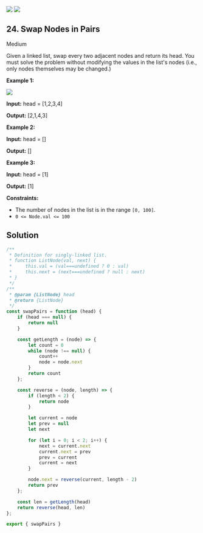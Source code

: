 [![](https://img.shields.io/github/stars/LeetCode-in-JavaScript/LeetCode-in-JavaScript?label=Stars&style=flat-square)](https://github.com/LeetCode-in-JavaScript/LeetCode-in-JavaScript)
[![](https://img.shields.io/github/forks/LeetCode-in-JavaScript/LeetCode-in-JavaScript?label=Fork%20me%20on%20GitHub%20&style=flat-square)](https://github.com/LeetCode-in-JavaScript/LeetCode-in-JavaScript/fork)

## 24\. Swap Nodes in Pairs

Medium

Given a linked list, swap every two adjacent nodes and return its head. You must solve the problem without modifying the values in the list's nodes (i.e., only nodes themselves may be changed.)

**Example 1:**

![](https://assets.leetcode.com/uploads/2020/10/03/swap_ex1.jpg)

**Input:** head = [1,2,3,4]

**Output:** [2,1,4,3]

**Example 2:**

**Input:** head = []

**Output:** []

**Example 3:**

**Input:** head = [1]

**Output:** [1]

**Constraints:**

*   The number of nodes in the list is in the range `[0, 100]`.
*   `0 <= Node.val <= 100`

## Solution

```javascript
/**
 * Definition for singly-linked list.
 * function ListNode(val, next) {
 *     this.val = (val===undefined ? 0 : val)
 *     this.next = (next===undefined ? null : next)
 * }
 */
/**
 * @param {ListNode} head
 * @return {ListNode}
 */
const swapPairs = function (head) {
    if (head === null) {
        return null
    }

    const getLength = (node) => {
        let count = 0
        while (node !== null) {
            count++
            node = node.next
        }
        return count
    };

    const reverse = (node, length) => {
        if (length < 2) {
            return node
        }

        let current = node
        let prev = null
        let next

        for (let i = 0; i < 2; i++) {
            next = current.next
            current.next = prev
            prev = current
            current = next
        }

        node.next = reverse(current, length - 2)
        return prev
    };

    const len = getLength(head)
    return reverse(head, len)
};

export { swapPairs }
```